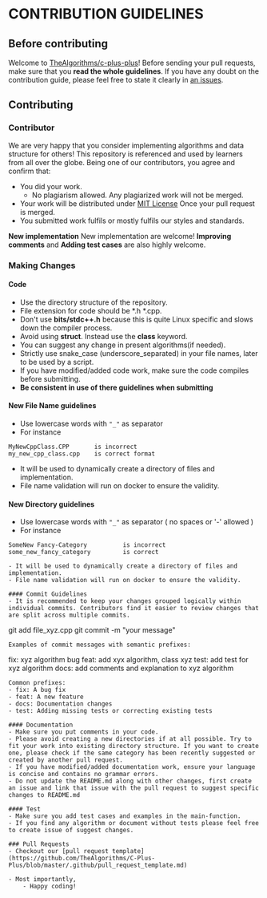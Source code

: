 # CONTRIBUTION GUIDELINES

## Before contributing
Welcome to [TheAlgorithms/c-plus-plus](https://github.com/TheAlgorithms/C-Plus-Plus)! Before sending your pull requests, make sure that you **read the whole guidelines**. If you have any doubt on the contribution guide, please feel free to state it clearly in [an issues](https://github.com/TheAlgorithms/C-Plus-Plus/issues/new/choose).

## Contributing
### Contributor 
We are very happy that you consider implementing algorithms and data structure for others! This repository is referenced and used by learners from all over the globe. Being one of our contributors, you agree and confirm that:

- You did your work.
    - No plagiarism allowed. Any plagiarized work  will not be merged.
- Your work will be distributed under [MIT License](License) Once your pull request is merged.
- You submitted work fulfils or mostly fulfils our styles and standards.

**New implementation** New implementation are welcome! 
**Improving comments** and **Adding test cases** are also highly welcome.

### Making Changes

#### Code
- Use the directory structure of the repository.
- File extension for code should be *.h *.cpp.
- Don't use **bits/stdc++.h** because this is quite Linux specific and slows down the compiler process.
- Avoid using **struct**. Instead use the **class** keyword.
- You can suggest any change in present algorithms(if needed).
- Strictly use snake_case (underscore_separated) in your file names, later to be used by a script.
- If you have modified/added code work, make sure the code compiles before submitting.
- **Be consistent in use of there guidelines when submitting**

#### New File Name guidelines
- Use lowercase words with ``"_"`` as separator
- For instance 
```
MyNewCppClass.CPP       is incorrect
my_new_cpp_class.cpp    is correct format
```
- It will be used to dynamically create a directory of files and implementation.
- File name validation will run on docker to ensure the validity.

#### New Directory guidelines 
- Use lowercase words with ``"_"`` as separator ( no spaces or '-' allowed )
- For instance
```
SomeNew Fancy-Category          is incorrect
some_new_fancy_category         is correct

- It will be used to dynamically create a directory of files and implementation.
- File name validation will run on docker to ensure the validity.

#### Commit Guidelines
- It is recommended to keep your changes grouped logically within individual commits. Contributors find it easier to review changes that are split across multiple commits.
```
git add file_xyz.cpp
git commit -m "your message"
```
Examples of commit messages with semantic prefixes:
```
fix: xyz algorithm bug
feat: add xyx algorithm, class xyz
test: add test for xyz algorithm
docs: add comments and explanation to xyz algorithm
```
Common prefixes:
- fix: A bug fix
- feat: A new feature
- docs: Documentation changes
- test: Adding missing tests or correcting existing tests

#### Documentation
- Make sure you put comments in your code.
- Please avoid creating a new directories if at all possible. Try to fit your work into existing directory structure. If you want to create one, please check if the same category has been recently suggested or created by another pull request. 
- If you have modified/added documentation work, ensure your language is concise and contains no grammar errors.
- Do not update the README.md along with other changes, first create an issue and link that issue with the pull request to suggest specific changes to README.md

#### Test
- Make sure you add test cases and examples in the main-function.
- If you find any algorithm or document without tests please feel free to create issue of suggest changes.

### Pull Requests
- Checkout our [pull request template](https://github.com/TheAlgorithms/C-Plus-Plus/blob/master/.github/pull_request_template.md)

- Most importantly,
    - Happy coding!